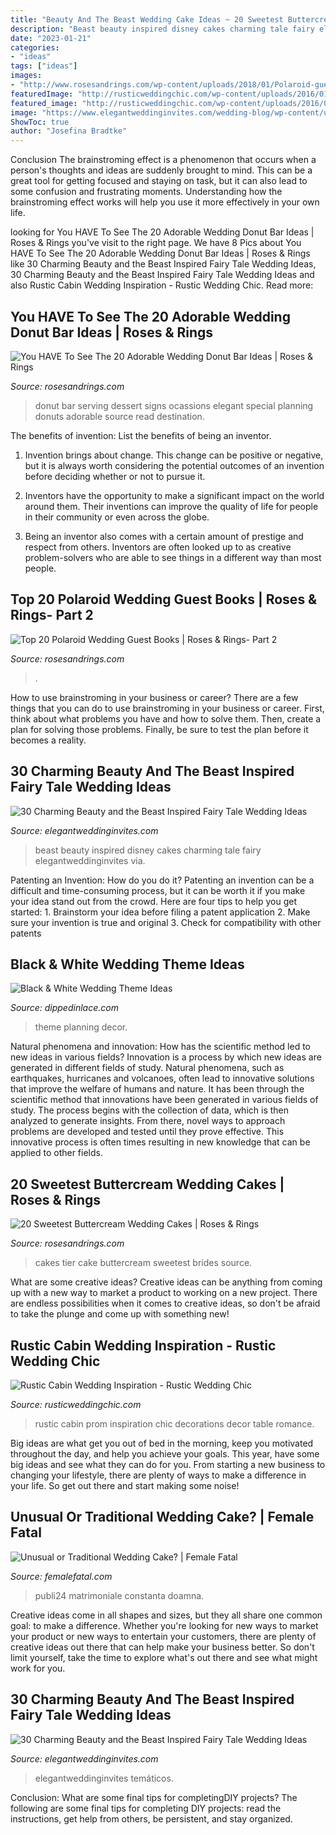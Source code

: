 ```yaml
---
title: "Beauty And The Beast Wedding Cake Ideas ~ 20 Sweetest Buttercream Wedding Cakes"
description: "Beast beauty inspired disney cakes charming tale fairy elegantweddinginvites via"
date: "2023-01-21"
categories:
- "ideas"
tags: ["ideas"]
images:
- "http://www.rosesandrings.com/wp-content/uploads/2018/01/Polaroid-guest-book-idea.jpg"
featuredImage: "http://rusticweddingchic.com/wp-content/uploads/2016/01/Sweetheart-Table-1.jpg"
featured_image: "http://rusticweddingchic.com/wp-content/uploads/2016/01/Sweetheart-Table-1.jpg"
image: "https://www.elegantweddinginvites.com/wedding-blog/wp-content/uploads/2017/06/beauty-and-the-beast-wedding-cake-ideas.jpg"
ShowToc: true
author: "Josefina Bradtke"
---
```



Conclusion
The brainstroming effect is a phenomenon that occurs when a person's thoughts and ideas are suddenly brought to mind. This can be a great tool for getting focused and staying on task, but it can also lead to some confusion and frustrating moments. Understanding how the brainstroming effect works will help you use it more effectively in your own life.

	

		
looking for You HAVE To See The 20 Adorable Wedding Donut Bar Ideas | Roses &amp; Rings you've visit to the right page. We have 8 Pics about You HAVE To See The 20 Adorable Wedding Donut Bar Ideas | Roses &amp; Rings like 30 Charming Beauty and the Beast Inspired Fairy Tale Wedding Ideas, 30 Charming Beauty and the Beast Inspired Fairy Tale Wedding Ideas and also Rustic Cabin Wedding Inspiration - Rustic Wedding Chic. Read more:
		
    
## You HAVE To See The 20 Adorable Wedding Donut Bar Ideas | Roses &amp; Rings

<img loading=lazy src="http://www.rosesandrings.com/wp-content/uploads/2018/01/vintage-wedding-donut-bar.jpg" onerror="this.onerror=null;this.src='https://tse2.mm.bing.net/th?id=OIP.NkpK6i9pS0rQro-rudlRagHaJ1&amp;pid=15.1';" alt="You HAVE To See The 20 Adorable Wedding Donut Bar Ideas | Roses &amp; Rings">

_Source: rosesandrings.com_

>donut bar serving dessert signs ocassions elegant special planning donuts adorable source read destination. 

	

The benefits of invention: List the benefits of being an inventor.
1. Invention brings about change. This change can be positive or negative, but it is always worth considering the potential outcomes of an invention before deciding whether or not to pursue it.
2. Inventors have the opportunity to make a significant impact on the world around them. Their inventions can improve the quality of life for people in their community or even across the globe.

3. Being an inventor also comes with a certain amount of prestige and respect from others. Inventors are often looked up to as creative problem-solvers who are able to see things in a different way than most people.

    
## Top 20 Polaroid Wedding Guest Books | Roses &amp; Rings- Part 2

<img loading=lazy src="http://www.rosesandrings.com/wp-content/uploads/2018/01/Polaroid-guest-book-idea.jpg" onerror="this.onerror=null;this.src='https://tse4.mm.bing.net/th?id=OIP.V5SXbBuTLU1LJ4FStd7KAAHaLI&amp;pid=15.1';" alt="Top 20 Polaroid Wedding Guest Books | Roses &amp; Rings- Part 2">

_Source: rosesandrings.com_

>. 

	

How to use brainstroming in your business or career?
There are a few things that you can do to use brainstroming in your business or career. First, think about what problems you have and how to solve them. Then, create a plan for solving those problems. Finally, be sure to test the plan before it becomes a reality.

    
## 30 Charming Beauty And The Beast Inspired Fairy Tale Wedding Ideas

<img loading=lazy src="https://www.elegantweddinginvites.com/wedding-blog/wp-content/uploads/2017/06/beauty-and-the-beast-disney-wedding-cakes.jpg" onerror="this.onerror=null;this.src='https://tse3.mm.bing.net/th?id=OIP.ZsyOp5Ftiohzdrym4u3ziAHaJ5&amp;pid=15.1';" alt="30 Charming Beauty and the Beast Inspired Fairy Tale Wedding Ideas">

_Source: elegantweddinginvites.com_

>beast beauty inspired disney cakes charming tale fairy elegantweddinginvites via. 

	

Patenting an Invention: How do you do it?
Patenting an invention can be a difficult and time-consuming process, but it can be worth it if you make your idea stand out from the crowd. Here are four tips to help you get started: 1. Brainstorm your idea before filing a patent application 
2. Make sure your invention is true and original 
3. Check for compatibility with other patents 

    
## Black &amp; White Wedding Theme Ideas

<img loading=lazy src="http://dippedinlace.com/wp-content/uploads/2014/05/Black-White-Wedding-Theme-Ideas-20.jpg" onerror="this.onerror=null;this.src='https://tse2.mm.bing.net/th?id=OIP.3qlnBngkoTiPktQNi9llAQHaLG&amp;pid=15.1';" alt="Black &amp; White Wedding Theme Ideas">

_Source: dippedinlace.com_

>theme planning decor. 

	

Natural phenomena and innovation: How has the scientific method led to new ideas in various fields?
Innovation is a process by which new ideas are generated in different fields of study. Natural phenomena, such as earthquakes, hurricanes and volcanoes, often lead to innovative solutions that improve the welfare of humans and nature. It has been through the scientific method that innovations have been generated in various fields of study. The process begins with the collection of data, which is then analyzed to generate insights. From there, novel ways to approach problems are developed and tested until they prove effective. This innovative process is often times resulting in new knowledge that can be applied to other fields.

    
## 20 Sweetest Buttercream Wedding Cakes | Roses &amp; Rings

<img loading=lazy src="http://www.rosesandrings.com/wp-content/uploads/2018/01/Two-Tier-White-Wedding-Cake.jpg" onerror="this.onerror=null;this.src='https://tse3.mm.bing.net/th?id=OIP.t6TaOcArvheVGJHc4pV1PwHaLH&amp;pid=15.1';" alt="20 Sweetest Buttercream Wedding Cakes | Roses &amp; Rings">

_Source: rosesandrings.com_

>cakes tier cake buttercream sweetest brides source. 

	

What are some creative ideas?
Creative ideas can be anything from coming up with a new way to market a product to working on a new project. There are endless possibilities when it comes to creative ideas, so don't be afraid to take the plunge and come up with something new!

    
## Rustic Cabin Wedding Inspiration - Rustic Wedding Chic

<img loading=lazy src="http://rusticweddingchic.com/wp-content/uploads/2016/01/Sweetheart-Table-1.jpg" onerror="this.onerror=null;this.src='https://tse2.mm.bing.net/th?id=OIP.5Bab0itsaEtgnYcTKpKB2QHaLG&amp;pid=15.1';" alt="Rustic Cabin Wedding Inspiration - Rustic Wedding Chic">

_Source: rusticweddingchic.com_

>rustic cabin prom inspiration chic decorations decor table romance. 

	

Big ideas are what get you out of bed in the morning, keep you motivated throughout the day, and help you achieve your goals. This year, have some big ideas and see what they can do for you. From starting a new business to changing your lifestyle, there are plenty of ways to make a difference in your life. So get out there and start making some noise!

    
## Unusual Or Traditional Wedding Cake? | Female Fatal

<img loading=lazy src="https://www.femalefatal.com/wp-content/uploads/2013/10/diamond1.jpg" onerror="this.onerror=null;this.src='https://tse3.mm.bing.net/th?id=OIP.7ykqTkuoRreziLWZKg1yrAAAAA&amp;pid=15.1';" alt="Unusual or Traditional Wedding Cake? | Female Fatal">

_Source: femalefatal.com_

>publi24 matrimoniale constanta doamna. 

	

Creative ideas come in all shapes and sizes, but they all share one common goal: to make a difference. Whether you're looking for new ways to market your product or new ways to entertain your customers, there are plenty of creative ideas out there that can help make your business better. So don't limit yourself, take the time to explore what's out there and see what might work for you.

    
## 30 Charming Beauty And The Beast Inspired Fairy Tale Wedding Ideas

<img loading=lazy src="https://www.elegantweddinginvites.com/wedding-blog/wp-content/uploads/2017/06/beauty-and-the-beast-wedding-cake-ideas.jpg" onerror="this.onerror=null;this.src='https://tse4.mm.bing.net/th?id=OIP.aB0HRxEeELG3Z2i_gTT5ngHaLH&amp;pid=15.1';" alt="30 Charming Beauty and the Beast Inspired Fairy Tale Wedding Ideas">

_Source: elegantweddinginvites.com_

>elegantweddinginvites temáticos. 

	

Conclusion: What are some final tips for completingDIY projects?
The following are some final tips for completing DIY projects: read the instructions, get help from others, be persistent, and stay organized.


